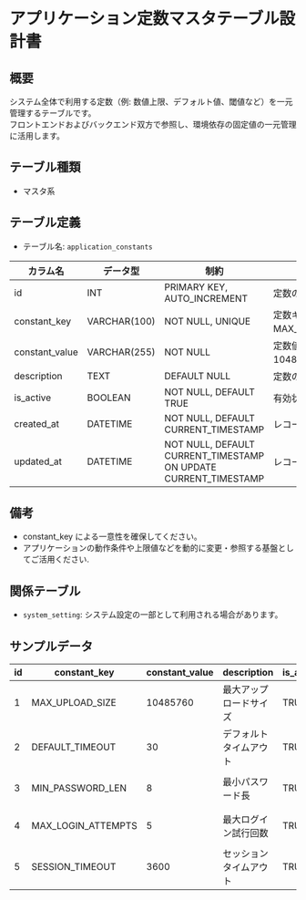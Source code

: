 # アプリケーション定数マスタテーブル設計書

## 概要
システム全体で利用する定数（例: 数値上限、デフォルト値、閾値など）を一元管理するテーブルです。  
フロントエンドおよびバックエンド双方で参照し、環境依存の固定値の一元管理に活用します。

## テーブル種類
- マスタ系

## テーブル定義
- テーブル名: `application_constants`

| カラム名       | データ型      | 制約                                      | 説明                                   |
|----------------|---------------|-------------------------------------------|----------------------------------------|
| id             | INT           | PRIMARY KEY, AUTO_INCREMENT               | 定数の一意な識別子                      |
| constant_key   | VARCHAR(100)  | NOT NULL, UNIQUE                          | 定数キー（例: MAX_UPLOAD_SIZE）         |
| constant_value | VARCHAR(255)  | NOT NULL                                  | 定数値（例: 10485760）                   |
| description    | TEXT          | DEFAULT NULL                              | 定数の詳細説明                         |
| is_active      | BOOLEAN       | NOT NULL, DEFAULT TRUE                    | 有効状態                               |
| created_at     | DATETIME      | NOT NULL, DEFAULT CURRENT_TIMESTAMP       | レコード作成日時                       |
| updated_at     | DATETIME      | NOT NULL, DEFAULT CURRENT_TIMESTAMP ON UPDATE CURRENT_TIMESTAMP | レコード更新日時         |

## 備考
- constant_key による一意性を確保してください。
- アプリケーションの動作条件や上限値などを動的に変更・参照する基盤としてご活用ください.

## 関係テーブル
- `system_setting`: システム設定の一部として利用される場合があります。

## サンプルデータ

| id | constant_key    | constant_value | description          | is_active | created_at           | updated_at           |
|----|-----------------|----------------|----------------------|-----------|----------------------|----------------------|
| 1  | MAX_UPLOAD_SIZE | 10485760       | 最大アップロードサイズ | TRUE      | 2023-10-01 00:00:00  | 2023-10-01 00:00:00  |
| 2  | DEFAULT_TIMEOUT | 30             | デフォルトタイムアウト | TRUE      | 2023-11-05 00:00:00  | 2023-11-05 00:00:00  |
| 3  | MIN_PASSWORD_LEN| 8              | 最小パスワード長      | TRUE      | 2023-12-01 00:00:00  | 2023-12-01 00:00:00  |
| 4  | MAX_LOGIN_ATTEMPTS | 5           | 最大ログイン試行回数  | TRUE      | 2024-01-01 00:00:00  | 2024-01-01 00:00:00  |
| 5  | SESSION_TIMEOUT | 3600           | セッションタイムアウト | TRUE      | 2024-01-05 00:00:00  | 2024-01-05 00:00:00  |
